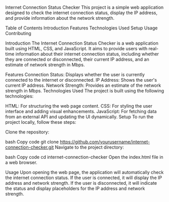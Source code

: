 Internet Connection Status Checker
This project is a simple web application designed to check the internet connection status, display the IP address, and provide information about the network strength.

Table of Contents
Introduction
Features
Technologies Used
Setup
Usage
Contributing

Introduction
The Internet Connection Status Checker is a web application built using HTML, CSS, and JavaScript. It aims to provide users with real-time information about their internet connection status, including whether they are connected or disconnected, their current IP address, and an estimate of network strength in Mbps.

Features
Connection Status: Displays whether the user is currently connected to the internet or disconnected.
IP Address: Shows the user's current IP address.
Network Strength: Provides an estimate of the network strength in Mbps.
Technologies Used
The project is built using the following technologies:

HTML: For structuring the web page content.
CSS: For styling the user interface and adding visual enhancements.
JavaScript: For fetching data from an external API and updating the UI dynamically.
Setup
To run the project locally, follow these steps:

Clone the repository:

bash
Copy code
git clone https://github.com/yourusername/internet-connection-checker.git
Navigate to the project directory:

bash
Copy code
cd internet-connection-checker
Open the index.html file in a web browser.

Usage
Upon opening the web page, the application will automatically check the internet connection status. If the user is connected, it will display the IP address and network strength. If the user is disconnected, it will indicate the status and display placeholders for the IP address and network strength.


